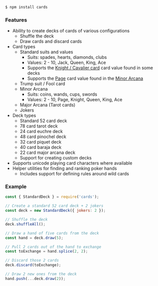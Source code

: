 
```bash
$ npm install cards
```

### Features

- Ability to create decks of cards of various configurations
  - Shuffle the deck
  - Draw cards and discard cards
- Card types
  - Standard suits and values
    - Suits: spades, hearts, diamonds, clubs
    - Values: 2 - 10, Jack, Queen, King, Ace
    - Supports the [Knight / Cavalier card](https://en.wikipedia.org/wiki/Knight_\(playing_card\)) card value found in some decks
    - Supports the [Page](https://en.wikipedia.org/wiki/Page_of_Wands) card value found in the [Minor Arcana](https://en.wikipedia.org/wiki/Minor_Arcana)
  - Trump suit / Fool card
  - Minor Arcana
    - Suits: coins, wands, cups, swords
    - Values: 2 - 10, Page, Knight, Queen, King, Ace
  - Major Arcana (Tarot cards)
  - Jokers
- Deck types
  - Standard 52 card deck
  - 78 card tarot deck
  - 24 card euchre deck
  - 48 card pinochel deck
  - 32 card piquet deck
  - 40 card baraja deck
  - 22 card major arcana deck
  - Support for creating custom decks
- Supports unicode playing card characters where available
- Helper utilities for finding and ranking poker hands
  - Includes support for defining rules around wild cards

### Example

```javascript
const { StandardDeck } = require('cards');

// Create a standard 52 card deck + 2 jokers
const deck = new StandardDeck({ jokers: 2 });

// Shuffle the deck
deck.shuffleAll();

// Draw a hand of five cards from the deck
const hand = deck.draw(5);

// Pull 2 cards out of the hand to exchange
const toExchange = hand.splice(2, 2);

// Discard those 2 cards
deck.discard(toExchange);

// Draw 2 new ones from the deck
hand.push(...deck.draw(2));
```
